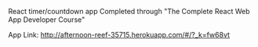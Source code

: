 React timer/countdown app
Completed through "The Complete React Web App Developer Course"

App Link:
http://afternoon-reef-35715.herokuapp.com/#/?_k=fw68vt
